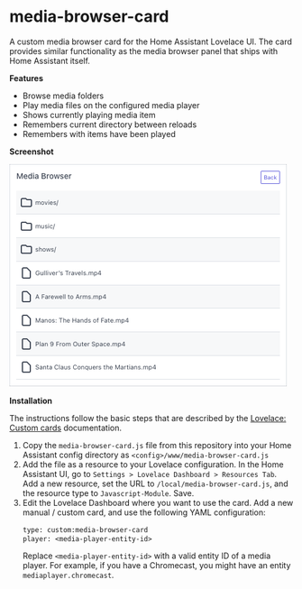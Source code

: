 # media-browser-card

A custom media browser card for the Home Assistant Lovelace UI. The card provides similar functionality as the media browser panel that ships with Home Assistant itself.

**Features**
- Browse media folders
- Play media files on the configured media player
- Shows currently playing media item
- Remembers current directory between reloads
- Remembers with items have been played

**Screenshot**

![Screenshot](/docs/screenshot.png?raw=true "Screenshot")

**Installation**

The instructions follow the basic steps that are described by the [Lovelace: Custom cards](https://developers.home-assistant.io/docs/frontend/custom-ui/lovelace-custom-card) documentation.

1. Copy the `media-browser-card.js` file from this repository into your Home Assistant config directory as `<config>/www/media-browser-card.js`
2. Add the file as a resource to your Lovelace configuration. In the Home Assistant UI, go to `Settings > Lovelace Dashboard > Resources Tab`. Add a new resource, set the URL to `/local/media-browser-card.js`, and the resource type to `Javascript-Module`. Save.
3. Edit the Lovelace Dashboard where you want to use the card. Add a new manual / custom card, and use the following YAML configuration:
    ```
    type: custom:media-browser-card
    player: <media-player-entity-id>
    ```
   Replace `<media-player-entity-id>` with a valid entity ID of a media player. For example, if you have a Chromecast, you might have an entity `mediaplayer.chromecast`.
